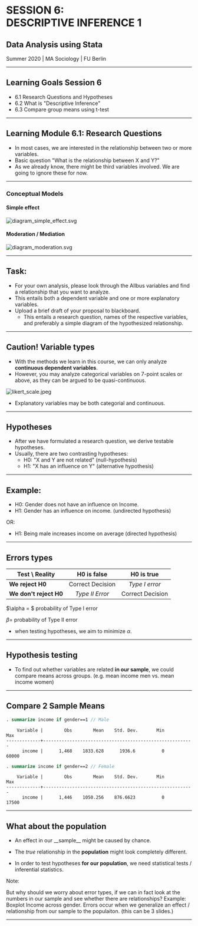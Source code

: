 <!-- .slide: data-background="#acf2dc" data-transition="linear" -->

# SESSION 6: <br> DESCRIPTIVE INFERENCE&nbsp;1
## Data Analysis using Stata
Summer 2020 | MA Sociology | FU Berlin
    


---

## Learning Goals Session 6

- 6.1 Research Questions and Hypotheses
- 6.2 What is "Descriptive Inference"
- 6.3 Compare group means using t-test

---

## Learning Module 6.1: Research Questions

- In most cases, we are interested in the relationship between two or more variables.
- Basic question "What is the relationship between X and Y?"
- As we already know, there might be third variables involved. We are going to ignore these for now.

---

<!-- .slide: data-background="#F3E2A9" data-transition="linear" -->

### Conceptual Models

#### Simple effect

![diagram_simple_effect.svg](./img/diagram_simple_effect.svg)


#### Moderation / Mediation

![diagram_moderation.svg](img/diagram_moderation.svg)

---

## Task:

- For your own analysis, please look through the Allbus variables and find a relationship that you want to analyze. 
- This entails both a dependent variable and one or more explanatory variables.
- Upload a brief draft of your proposal to blackboard.
    - This entails a research question, names of the respective variables, and preferably a simple diagram of the hypothesized relationship.


---

## Caution! Variable types

- With the methods we learn in this course, we can only analyze **continuous dependent variables**.
- However, you may analyze categorical variables on 7-point scales or above, as they can be argued to be quasi-continuous.


![likert_scale.jpeg](img/likert_scale.jpeg)


- Explanatory variables may be both categorial and continuous.

---

## Hypotheses

- After we have formulated a research question, we derive testable hypotheses.
- Usually, there are two contrasting hypotheses:
    - H0: "X and Y are not related" (null-hypothesis)
    - H1: "X has an influence on Y" (alternative hypothesis)

---

## Example:

- H0: Gender does not have an influence on Income.
- H1: Gender has an influence on income. (undirected hypothesis)

OR:

- H1: Being male increases income on average (directed hypothesis)

---

## Errors types


[](https://www.youtube.com/watch?v=7mE-K_w1v90)

| Test \ Reality         | H0 is false      | H0 is true       |
|------------------------|:----------------:|:----------------:|
| **We reject H0**       | Correct Decision | *Type I error*   |
| **We don't reject H0** | _Type II Error_  | Correct Decision |

$\alpha = $ probability of Type I error

$\beta =$ probability of Type II error

- when testing hypotheses, we aim to minimize $\alpha$.


---

## Hypothesis testing

- To find out whether variables are related **in our sample**, we could compare means across groups. (e.g. mean income men vs. mean income women)

---

## Compare 2 Sample Means

```stata
. summarize income if gender==1 // Male
``` 
<!-- .element class="fragment" -->
```
    Variable |        Obs        Mean    Std. Dev.       Min        Max
-------------+---------------------------------------------------------
      income |      1,468    1833.628      1936.6          0      60000
```
<!-- .element class="fragment" -->

```stata
. summarize income if gender==2 // Female
```
<!-- .element class="fragment" -->
```
    Variable |        Obs        Mean    Std. Dev.       Min        Max
-------------+---------------------------------------------------------
      income |      1,446    1050.256    876.6623          0      17500

```
<!-- .element class="fragment" -->

---

## What about the population

- <!-- .element class="fragment" --> An effect in our __sample__ might be caused by chance.

- The *true* relationship in the **population** might look completely different.
- In order to test hypotheses **for our population**, we need statistical tests / inferential statistics.

Note:

But why should we worry about error types, if we can in fact look at the numbers in our sample and see whether there are relationships? Example: Boxplot Income across gender.
Errors occur when we generalize an effect / relationship from our sample to the populaiton.
(this can be 3 slides.)


---